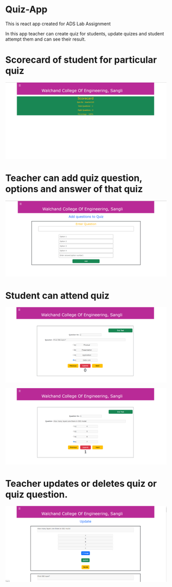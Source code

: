 # Quiz-App
This is react app created for ADS Lab Assignment

In this app teacher can create quiz for students, update quizes and student attempt them and can see their result.

# Scorecard of student for particular quiz
![alt text](https://github.com/pimpalemahesh/Quiz-App/blob/master/images/Screenshot%20(406).png)

# Teacher can add quiz question, options and answer of that quiz
![alt text](https://github.com/pimpalemahesh/Quiz-App/blob/master/images/Screenshot%20(407).png)

# Student can attend quiz
![alt text](https://github.com/pimpalemahesh/Quiz-App/blob/master/images/Screenshot%20(410).png)


![alt text](https://github.com/pimpalemahesh/Quiz-App/blob/master/images/Screenshot%20(412).png)

# Teacher updates or deletes quiz or quiz question.
![alt text](https://github.com/pimpalemahesh/Quiz-App/blob/master/images/Screenshot%20(414).png)
